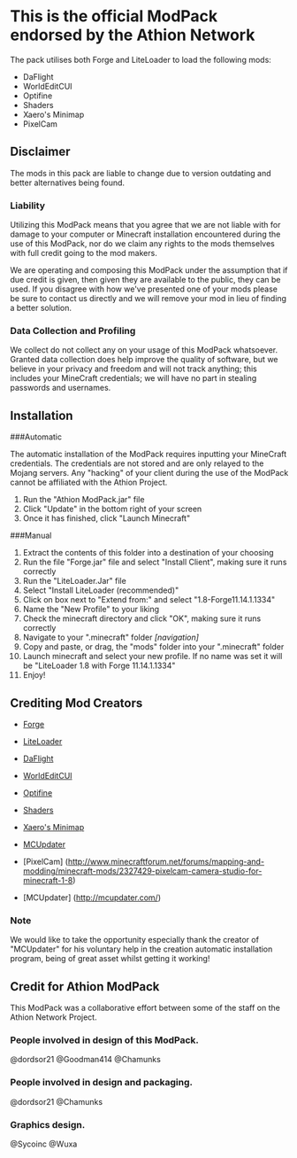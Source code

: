 # This is the official ModPack endorsed by the Athion Network

The pack utilises both Forge and LiteLoader to load the following mods:
  - DaFlight
  - WorldEditCUI
  - Optifine
  - Shaders
  - Xaero's Minimap
  - PixelCam

## Disclaimer

 The mods in this pack are liable to change due to version outdating and better alternatives being
 found.

### Liability

 Utilizing this ModPack means that you agree that we are not liable with for damage to your computer or Minecraft installation encountered during the use of this ModPack, nor do we claim any rights to the mods themselves with full credit going to the mod makers.

 We are operating and composing this ModPack under the assumption that if due credit is given, then given they are available to the public, they can be used.  If you disagree with how we've presented one of your mods please be sure to contact us directly and we will remove your mod in lieu of finding a better solution.

### Data Collection and Profiling

 We collect do not collect any on your usage of this ModPack whatsoever.  Granted data collection does help improve the quality of software, but we believe in your privacy and freedom and will not track anything; this includes your MineCraft credentials; we will have no part in stealing passwords and usernames.  

## Installation

###Automatic

The automatic installation of the ModPack requires inputting your MineCraft credentials. The credentials are not stored and are only relayed to the Mojang servers. Any "hacking" of your client during the use of the ModPack cannot be affiliated with the Athion Project.

   1. Run the "Athion ModPack.jar" file
   2. Click "Update" in the bottom right of your screen
   3. Once it has finished, click "Launch Minecraft"

###Manual

   1. Extract the contents of this folder into a destination of your choosing
   2. Run the file "Forge.jar" file and select "Install Client", making sure it runs correctly
   3. Run the "LiteLoader.Jar" file
   4. Select "Install LiteLoader (recommended)"
   5. Click on box next to "Extend from:" and select "1.8-Forge11.14.1.1334"
   6. Name the "New Profile" to your liking
   7. Check the minecraft directory and click "OK", making sure it runs correctly
   8. Navigate to your ".minecraft" folder *[navigation]*
   9. Copy and paste, or drag, the "mods" folder into your ".minecraft" folder
   10. Launch minecraft and select your new profile. If no name was set it will be "LiteLoader 1.8 with Forge 11.14.1.1334"
   11. Enjoy!

## Crediting Mod Creators

 - [Forge](http://www.minecraftforge.net/forum/)
 
 - [LiteLoader](http://www.liteloader.com/)
 
 - [DaFlight](http://www.minecraftforum.net/forums/mapping-and-modding/minecraft-mods/1293938-daflight-fly-mod-v2-4r9)
 
 - [WorldEditCUI](http://www.minecraftforum.net/forums/mapping-and-modding/minecraft-mods/1292886-worldeditcui)
 
 - [Optifine](http://optifine.net/home)
 
 - [Shaders](http://www.shadersmod.net/)
 
 - [Xaero's Minimap](http://www.planetminecraft.com/mod/xaeros-minimap/)
 
 - [MCUpdater](http://mcupdater.com/)
 
 - [PixelCam] (http://www.minecraftforum.net/forums/mapping-and-modding/minecraft-mods/2327429-pixelcam-camera-studio-for-minecraft-1-8)
 
 - [MCUpdater] (http://mcupdater.com/)
 
### Note

  We would like to take the opportunity especially thank the creator of "MCUpdater" for his voluntary help in the creation automatic installation program, being of great asset whilst getting it working!
  
## Credit for Athion ModPack
This ModPack was a collaborative effort between some of the staff on the Athion Network Project.  

### People involved in design of this ModPack.

@dordsor21
@Goodman414
@Chamunks

### People involved in design and packaging.

@dordsor21
@Chamunks

### Graphics design.

@Sycoinc
@Wuxa
